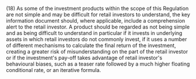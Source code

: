 (18) As some of the investment products within the scope of this Regulation are not simple and may be difficult for retail investors to understand, the key information document should, where applicable, include a comprehension alert to the retail investor. A product should be regarded as not being simple and as being difficult to understand in particular if it invests in underlying assets in which retail investors do not commonly invest, if it uses a number of different mechanisms to calculate the final return of the investment, creating a greater risk of misunderstanding on the part of the retail investor or if the investment's pay-off takes advantage of retail investor's behavioural biases, such as a teaser rate followed by a much higher floating conditional rate, or an iterative formula.